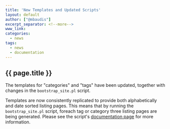 ```yaml
---
title: 'New Templates and Updated Scripts'
layout: default
author: ["@mbaudis"]
excerpt_separator: <!--more-->
www_link: 
categories:
  - news
tags:
  - news
  - documentation
---
```


## {{ page.title }}

The templates for "categories" and "tags" have been updated, together with changes in the `bootstrap_site.pl` script.

<!--more-->

Templates are now consistently replicated to provide both alphabetically and date sorted listing pages. This means that by running the `bootstrap_site.pl` script, foreach tag or category three listing pages are being generated. Please see the script's [documentation page](/doc/+generated-podmd-doc-ProgenetixTemplate-bootstrap_site/) for more information.